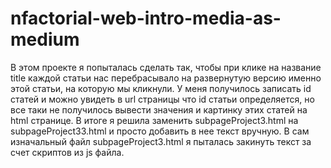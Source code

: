 # nfactorial-web-intro-media-as-medium
В этом проекте я попыталась сделать так, чтобы при клике на название title каждой статьи нас перебрасывало на развернутую версию именно этой статьи, на которую мы кликнули.
У меня получилось записать id статей и можно увидеть в url страницы что id статьи определяется, но все таки не получилось вывести значения и картинку этих статей на html странице.
В итоге я решила заменить subpageProject3.html на subpageProject33.html и просто добавить в нее текст вручную.
В сам изначальный файл subpageProject3.html я пыталась закинуть текст за счет скриптов из js файла.
